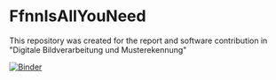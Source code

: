 # FfnnIsAllYouNeed
This repository was created for the report and software contribution in "Digitale Bildverarbeitung und Musterekennung"

[![Binder](https://mybinder.org/badge_logo.svg)](https://mybinder.org/v2/gh/emreekc03/FfnnIsAllYouNeed/main?labpath=FfnnIsAllYouNeed.ipynb)
